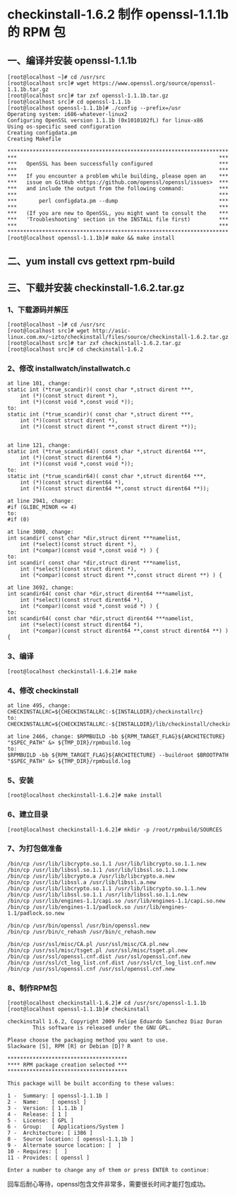 # checkinstall-1.6.2 制作 openssl-1.1.1b 的 RPM 包

## 一、编译并安装 openssl-1.1.1b

	[root@localhost ~]# cd /usr/src
	[root@localhost src]# wget https://www.openssl.org/source/openssl-1.1.1b.tar.gz
	[root@localhost src]# tar zxf openssl-1.1.1b.tar.gz 
	[root@localhost src]# cd openssl-1.1.1b
	[root@localhost openssl-1.1.1b]# ./config --prefix=/usr
	Operating system: i686-whatever-linux2
	Configuring OpenSSL version 1.1.1b (0x1010102fL) for linux-x86
	Using os-specific seed configuration
	Creating configdata.pm
	Creating Makefile
	
	**********************************************************************
	***                                                                ***
	***   OpenSSL has been successfully configured                     ***
	***                                                                ***
	***   If you encounter a problem while building, please open an    ***
	***   issue on GitHub <https://github.com/openssl/openssl/issues>  ***
	***   and include the output from the following command:           ***
	***                                                                ***
	***       perl configdata.pm --dump                                ***
	***                                                                ***
	***   (If you are new to OpenSSL, you might want to consult the    ***
	***   'Troubleshooting' section in the INSTALL file first)         ***
	***                                                                ***
	**********************************************************************
	[root@localhost openssl-1.1.1b]# make && make install

## 二、yum install cvs gettext rpm-build

## 三、下载并安装 checkinstall-1.6.2.tar.gz

### 1、下载源码并解压
	[root@localhost ~]# cd /usr/src
	[root@localhost src]# wget http://asic-linux.com.mx/~izto/checkinstall/files/source/checkinstall-1.6.2.tar.gz
	[root@localhost src]# tar zxf checkinstall-1.6.2.tar.gz
	[root@localhost src]# cd checkinstall-1.6.2

### 2、修改 installwatch/installwatch.c
	at line 101, change: 
	static int (*true_scandir)( const char *,struct dirent ***,
    	int (*)(const struct dirent *),
    	int (*)(const void *,const void *)); 
	to: 
	static int (*true_scandir)( const char *,struct dirent ***,
    	int (*)(const struct dirent *),
    	int (*)(const struct dirent **,const struct dirent **));
 
 
	at line 121, change: 
	static int (*true_scandir64)( const char *,struct dirent64 ***,
    	int (*)(const struct dirent64 *),
    	int (*)(const void *,const void *));
	to: 
	static int (*true_scandir64)( const char *,struct dirent64 ***,
    	int (*)(const struct dirent64 *),
    	int (*)(const struct dirent64 **,const struct dirent64 **));

	at line 2941, change:
	#if (GLIBC_MINOR <= 4)
	to:
	#if (0) 
	
	at line 3080, change: 
	int scandir( const char *dir,struct dirent ***namelist,
		int (*select)(const struct dirent *),
		int (*compar)(const void *,const void *) ) {  
	to: 
	int scandir( const char *dir,struct dirent ***namelist,
		int (*select)(const struct dirent *),
		int (*compar)(const struct dirent **,const struct dirent **) ) {
  	
	at line 3692, change: 
	int scandir64( const char *dir,struct dirent64 ***namelist,
		int (*select)(const struct dirent64 *),
		int (*compar)(const void *,const void *) ) {
	to: 
	int scandir64( const char *dir,struct dirent64 ***namelist,
		int (*select)(const struct dirent64 *),
		int (*compar)(const struct dirent64 **,const struct dirent64 **) ) {

### 3、编译
	[root@localhost checkinstall-1.6.2]# make

### 4、修改 checkinstall

	at line 495, change: CHECKINSTALLRC=${CHECKINSTALLRC:-${INSTALLDIR}/checkinstallrc}
	to:
	CHECKINSTALLRC=${CHECKINSTALLRC:-${INSTALLDIR}/lib/checkinstall/checkinstallrc}
	 
	at line 2466, change: $RPMBUILD -bb ${RPM_TARGET_FLAG}${ARCHITECTURE} "$SPEC_PATH" &> ${TMP_DIR}/rpmbuild.log
	to:
	$RPMBUILD -bb ${RPM_TARGET_FLAG}${ARCHITECTURE} --buildroot $BROOTPATH "$SPEC_PATH" &> ${TMP_DIR}/rpmbuild.log 

### 5、安装
	[root@localhost checkinstall-1.6.2]# make install

### 6、建立目录
	[root@localhost checkinstall-1.6.2]# mkdir -p /root/rpmbuild/SOURCES

### 7、为打包做准备
	/bin/cp /usr/lib/libcrypto.so.1.1 /usr/lib/libcrypto.so.1.1.new
	/bin/cp /usr/lib/libssl.so.1.1 /usr/lib/libssl.so.1.1.new
	/bin/cp /usr/lib/libcrypto.a /usr/lib/libcrypto.a.new
	/bin/cp /usr/lib/libssl.a /usr/lib/libssl.a.new
	/bin/cp /usr/lib/libcrypto.so.1.1 /usr/lib/libcrypto.so.1.1.new
	/bin/cp /usr/lib/libssl.so.1.1 /usr/lib/libssl.so.1.1.new
	/bin/cp /usr/lib/engines-1.1/capi.so /usr/lib/engines-1.1/capi.so.new
	/bin/cp /usr/lib/engines-1.1/padlock.so /usr/lib/engines-1.1/padlock.so.new
	
	/bin/cp /usr/bin/openssl /usr/bin/openssl.new
	/bin/cp /usr/bin/c_rehash /usr/bin/c_rehash.new
	
	/bin/cp /usr/ssl/misc/CA.pl /usr/ssl/misc/CA.pl.new
	/bin/cp /usr/ssl/misc/tsget.pl /usr/ssl/misc/tsget.pl.new
	/bin/cp /usr/ssl/openssl.cnf.dist /usr/ssl/openssl.cnf.new
	/bin/cp /usr/ssl/ct_log_list.cnf.dist /usr/ssl/ct_log_list.cnf.new
	/bin/cp /usr/ssl/openssl.cnf /usr/ssl/openssl.cnf.new

### 8、制作RPM包
	[root@localhost checkinstall-1.6.2]# cd /usr/src/openssl-1.1.1b
	[root@localhost openssl-1.1.1b]# checkinstall 
	
	checkinstall 1.6.2, Copyright 2009 Felipe Eduardo Sanchez Diaz Duran
           	This software is released under the GNU GPL.
	
	Please choose the packaging method you want to use.
	Slackware [S], RPM [R] or Debian [D]? R

	**************************************
	**** RPM package creation selected ***
	**************************************
	
	This package will be built according to these values: 

	1 -  Summary: [ openssl-1.1.1b ]
	2 -  Name:    [ openssl ]
	3 -  Version: [ 1.1.1b ]
	4 -  Release: [ 1 ]
	5 -  License: [ GPL ]
	6 -  Group:   [ Applications/System ]
	7 -  Architecture: [ i386 ]
	8 -  Source location: [ openssl-1.1.1b ]
	9 -  Alternate source location: [  ]
	10 - Requires: [  ]
	11 - Provides: [ openssl ]

	Enter a number to change any of them or press ENTER to continue: 

回车后耐心等待，openssl包含文件非常多，需要很长时间才能打包成功。